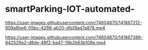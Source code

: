 # smartParking-IOT-automated-

https://user-images.githubusercontent.com/74604870/141867212-909a8be6-05bc-4298-ab20-dfa19ad7a878.mp4



https://user-images.githubusercontent.com/74604870/141867388-842529a2-d8de-48f2-ba47-19b2b63b109e.mp4

